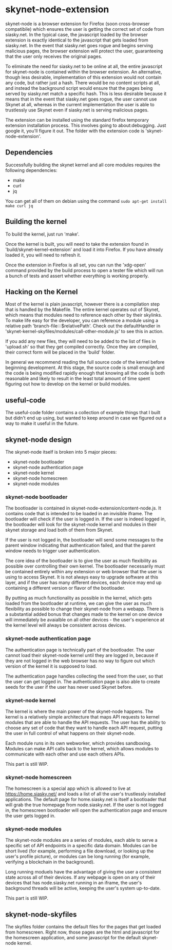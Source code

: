 # skynet-node-extension

skynet-node is a browser extension for Firefox (soon cross-browser compatibile)
which ensures the user is getting the correct set of code from siasky.net. In
the typical case, the javascript loaded by the browser extension is exactly
identical to the javascript that gets loaded from siasky.net. In the event that
siasky.net goes rogue and begins serving malicious pages, the browser extension
will protect the user, guaranteeing that the user only receives the original
pages.

To eliminate the need for siasky.net to be online at all, the entire javascript
for skynet-node is contained within the browser extension. An alternative,
though less desirable, implementation of this extension would not contain any
code, but rather just a hash. There would be no content scripts at all, and
instead the background script would ensure that the pages being served by
siasky.net match a specific hash. This is less desirable because it means that
in the event that siasky.net goes rogue, the user cannot use Skynet at all,
whereas in the current implementation the user is able to trustlessly use
Skynet even if siasky.net is serving malicious pages.

The extension can be installed using the standard firefox temporary extension
installation process. This involves going to about:debugging. Just google it,
you'll figure it out. The folder with the extension code is
'skynet-node-extension'.

## Dependencies

Successfully building the skynet kernel and all core modules requires the
following dependencies:

+ make
+ curl
+ jq

You can get all of them on debian using the command `sudo apt-get install make
curl jq`

## Building the kernel

To build the kernel, just run 'make'.

Once the kernel is built, you will need to take the extension found in
'build/skynet-kernel-extension' and load it into Firefox. If you have already
loaded it, you will need to refresh it.

Once the extension in Firefox is all set, you can run the 'xdg-open' command
provided by the build process to open a tester file which will run a bunch of
tests and assert whether everything is working properly.

## Hacking on the Kernel

Most of the kernel is plain javascript, however there is a compilation step
that is handled by the Makefile. The entire kernel operates out of Skynet,
which means that modules need to reference each other by their skylinks. To
make life easy for the developer, you can reference a module using a relative
path 'branch-file:::$relativePath'. Check out the defaultHandler in
'skynet-kernel-skyfiles/modules/call-other-module.js' to see this in action.

If you add any new files, they will need to be added to the list of files in
'upload.sh' so that they get compiled correctly. Once they are compiled, their
correct form will be placed in the 'build' folder.

In general we recommend reading the full source code of the kernel before
beginning development. At this stage, the source code is small enough and the
code is being modified rapidly enough that knowing all the code is both
reasonable and likely to result in the least total amount of time spent
figuring out how to develop on the kernel or build modules.

## useful-code

The useful-code folder contains a collection of example things that I built but
didn't end up using, but wanted to keep around in case we figured out a way to
make it useful in the future.

## skynet-node design

The skynet-node itself is broken into 5 major pieces:

+ skynet-node bootloader
+ skynet-node authentication page
+ skynet-node kernel
+ skynet-node homescreen
+ skynet-node modules

### skynet-node bootloader

The bootloader is contained in skynet-node-extension/content-node.js. It
contains code that is intended to be loaded in an invisible iframe. The
bootloader will check if the user is logged in. If the user is indeed logged
in, the bootloader will look for the skynet-node kernel and modules in their
skynet storage and load both of them from Skynet.

If the user is not logged in, the bootloader will send some messages to the
parent window indicating that authentication failed, and that the parent window
needs to trigger user authentication.

The core idea of the bootloader is to give the user as much flexibility as
possible over controlling their own kernel. The bootloader necessarily must be
contained entirely within any extension or web browser that the user is using
to access Skynet. It is not always easy to upgrade software at this layer, and
if the user has many different devices, each device may end up containing a
different version or flavor of the bootloader.

By putting as much functionality as possible in the kernel, which gets loaded
from the bootloader at runtime, we can give the user as much flexibility as
possible to change their skynet-node from a webapp. There is a substantial
added bonus that changes made to the kernel on one device will immediately be
avaialble on all other devices - the user's experience at the kernel level will
always be consistent across devices.

### skynet-node authentication page

The authentication page is technically part of the bootloader. The user cannot
load their skynet-node kernel until they are logged in, because if they are not
logged in the web browser has no way to figure out which version of the kernel
it is supposed to load.

The authentication page handles collecting the seed from the user, so that the
user can get logged in. The authentication page is also able to create seeds
for the user if the user has never used Skynet before.

### skynet-node kernel

The kernel is where the main power of the skynet-node happens. The kernel is a
relatively simple architecture that maps API requests to kernel modules that
are able to handle the API requests. The user has the ability to choose any set
of code that they want to handle each API request, putting the user in full
control of what happens on their skynet-node.

Each module runs in its own webworker, which provides sandboxing. Modules can
make API calls back to the kernel, which allows modules to communicate with
each other and use each others APIs.

This part is still WIP.

### skynet-node homescreen

The homescreen is a special app which is allowed to live at
https://home.siasky.net/ and loads a list of all the user's trustlessly
installed applications. The default page for home.siasky.net is itself a
bootloader that will grab the true homepage from node.siasky.net. If the user
is not logged in, the homescreen bootloader will open the authentication page
and ensure the user gets logged in.

### skynet-node modules

The skynet-node modules are a series of modules, each able to serve a specific
set of API endpoints in a specific data domain. Modules can be short lived (for
example, performing a file download, or looking up the user's profile picture),
or modules can be long running (for example, verifying a blockchain in the
background).

Long running moduels have the advantage of giving the user a consistent state
across all of their devices. If any webpage is open on any of their devices
that has node.siasky.net running in an iframe, the user's background threads
will be active, keeping the user's system up-to-date.

This part is still WIP.

## skynet-node-skyfiles

The skyfiles folder contains the default files for the pages that get loaded
from homescreen. Right now, those pages are the html and javascript for the
homescreen application, and some javascript for the default skynet-node kernel.

